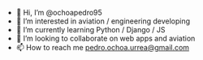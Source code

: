 - 👋 Hi, I’m @ochoapedro95
- 👀 I’m interested in aviation / engineering developing
- 🌱 I’m currently learning Python / Django / JS
- 💞️ I’m looking to collaborate on web apps and aviation
- 📫 How to reach me pedro.ochoa.urrea@gmail.com

<!---
ochoapedro95/ochoapedro95 is a ✨ special ✨ repository because its `README.md` (this file) appears on your GitHub profile.
You can click the Preview link to take a look at your changes.
--->
